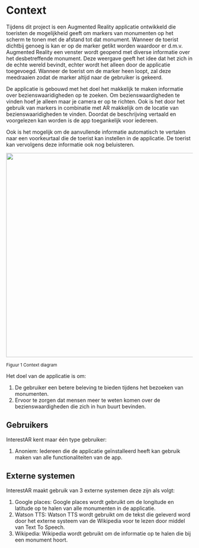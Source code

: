 # Context
Tijdens dit project is een Augmented Reality applicatie ontwikkeld die toeristen de mogelijkheid geeft om markers van monumenten op het scherm te tonen met de afstand tot dat monument. Wanneer de toerist dichtbij genoeg is kan er op de marker getikt worden waardoor er d.m.v. Augmented Reality een venster wordt geopend met diverse informatie over het desbetreffende monument. Deze weergave geeft het idee dat het zich in de echte wereld bevindt, echter wordt het alleen door de applicatie toegevoegd. Wanneer de toerist om de marker heen loopt, zal deze meedraaien zodat de marker altijd naar de gebruiker is gekeerd.

De applicatie is gebouwd met het doel het makkelijk te maken informatie over bezienswaaridigheden op te zoeken. Om bezienswaardigheden te vinden hoef je alleen maar je camera er op te richten. Ook is het door het gebruik van markers in combinatie met AR makkelijk om de locatie van bezienswaaridigheden te vinden. Doordat de beschrijving vertaald en voorgelezen kan worden is de app toegankelijk voor iedereen. 

Ook is het mogelijk om de aanvullende informatie automatisch te vertalen naar een voorkeurtaal die de toerist kan instellen in de applicatie. De toerist kan vervolgens deze informatie ook nog beluisteren.

<img src="./Media/ContainerDiagram.png" width="550px">
<br><p><sub> Figuur 1 Context diagram </sub></p>

Het doel van de applicatie is om:
1. De gebruiker een betere beleving te bieden tijdens het bezoeken van monumenten.
2. Ervoor te zorgen dat mensen meer te weten komen over de bezienswaardigheden die zich in hun buurt bevinden.

## Gebruikers
InterestAR kent maar één type gebruiker:
1. Anoniem: Iedereen die de applicatie geïnstalleerd heeft kan gebruik maken van alle functionaliteiten van de app.

## Externe systemen
InterestAR maakt gebruik van 3 externe systemen deze zijn als volgt:
1. Google places: Google places wordt gebruikt om de longitude en latitude op te halen van alle monumenten in de applicatie.
2. Watson TTS: Watson TTS wordt gebruikt om de tekst die geleverd word door het externe systeem van de Wikipedia voor te lezen door middel van Text To Speech.
2. Wikipedia: Wikipedia wordt gebruikt om de informatie op te halen die bij een monument hoort.
